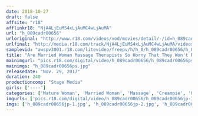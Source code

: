 ```yaml
---
date: 2018-10-27
draft: false
affsite: "r18"
afflinkr18: "NjA4LjEuMS4xLjAuMC4wLjAuMA"
url: "h_089cadr00656"
urloriginal: "http://www.r18.com/videos/vod/movies/detail/-/id=h_089cadr00656"
urlfinal: "http://media.r18.com/track/NjA4LjEuMS4xLjAuMC4wLjAuMA/videos/vod/movies/detail/-/id=h_089cadr00656"
samplevid: "awspv3001.r18.com/litevideo/freepv/h/h_0/h_089cadr00656/h_089cadr00656_dmb_w.mp4"
title: "Are Married Woman Massage Therapists So Horny That They Won't Refuse Offers Of Sex!? She's Bashfully Cumming And Twitching In Ecstasy 4 Hours of Creampies"
mainimgurl: "pics.r18.com/digital/video/h_089cadr00656/h_089cadr00656ps.jpg"
mainimgs: "h_089cadr00656ps.jpg"
releasedate: "Nov. 29, 2017"
duration: 240
productioncomp: "Stage Media"
girls: ['----']
categories: ['Mature Woman', 'Married Woman', 'Massage', 'Creampie', 'Over 4 Hours']
imgurls: ['pics.r18.com/digital/video/h_089cadr00656/h_089cadr00656jp-1.jpg', 'pics.r18.com/digital/video/h_089cadr00656/h_089cadr00656jp-2.jpg', 'pics.r18.com/digital/video/h_089cadr00656/h_089cadr00656jp-3.jpg', 'pics.r18.com/digital/video/h_089cadr00656/h_089cadr00656jp-4.jpg', 'pics.r18.com/digital/video/h_089cadr00656/h_089cadr00656jp-5.jpg', 'pics.r18.com/digital/video/h_089cadr00656/h_089cadr00656jp-6.jpg', 'pics.r18.com/digital/video/h_089cadr00656/h_089cadr00656jp-7.jpg', 'pics.r18.com/digital/video/h_089cadr00656/h_089cadr00656jp-8.jpg', 'pics.r18.com/digital/video/h_089cadr00656/h_089cadr00656jp-9.jpg', 'pics.r18.com/digital/video/h_089cadr00656/h_089cadr00656jp-10.jpg', 'pics.r18.com/digital/video/h_089cadr00656/h_089cadr00656jp-11.jpg', 'pics.r18.com/digital/video/h_089cadr00656/h_089cadr00656jp-12.jpg', 'pics.r18.com/digital/video/h_089cadr00656/h_089cadr00656jp-13.jpg', 'pics.r18.com/digital/video/h_089cadr00656/h_089cadr00656jp-14.jpg', 'pics.r18.com/digital/video/h_089cadr00656/h_089cadr00656jp-15.jpg', 'pics.r18.com/digital/video/h_089cadr00656/h_089cadr00656jp-16.jpg', 'pics.r18.com/digital/video/h_089cadr00656/h_089cadr00656jp-17.jpg', 'pics.r18.com/digital/video/h_089cadr00656/h_089cadr00656jp-18.jpg', 'pics.r18.com/digital/video/h_089cadr00656/h_089cadr00656jp-19.jpg', 'pics.r18.com/digital/video/h_089cadr00656/h_089cadr00656jp-20.jpg']
imgs: ['h_089cadr00656jp-1.jpg', 'h_089cadr00656jp-2.jpg', 'h_089cadr00656jp-3.jpg', 'h_089cadr00656jp-4.jpg', 'h_089cadr00656jp-5.jpg', 'h_089cadr00656jp-6.jpg', 'h_089cadr00656jp-7.jpg', 'h_089cadr00656jp-8.jpg', 'h_089cadr00656jp-9.jpg', 'h_089cadr00656jp-10.jpg', 'h_089cadr00656jp-11.jpg', 'h_089cadr00656jp-12.jpg', 'h_089cadr00656jp-13.jpg', 'h_089cadr00656jp-14.jpg', 'h_089cadr00656jp-15.jpg', 'h_089cadr00656jp-16.jpg', 'h_089cadr00656jp-17.jpg', 'h_089cadr00656jp-18.jpg', 'h_089cadr00656jp-19.jpg', 'h_089cadr00656jp-20.jpg']
---
```

